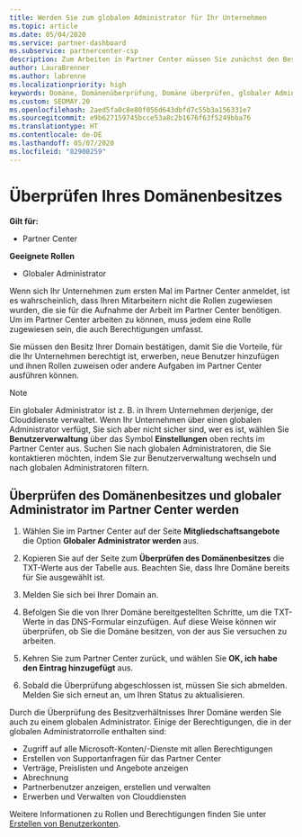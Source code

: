 ```yaml
---
title: Werden Sie zum globalen Administrator für Ihr Unternehmen
ms.topic: article
ms.date: 05/04/2020
ms.service: partner-dashboard
ms.subservice: partnercenter-csp
description: Zum Arbeiten in Partner Center müssen Sie zunächst den Besitz Ihrer Domäne überprüfen. Hier erfahren Sie, wie Sie dazu vorgehen müssen und wie Sie ein globaler Administrator werden, der Benutzer hinzufügen kann.
author: LauraBrenner
ms.author: labrenne
ms.localizationpriority: high
keywords: Domäne, Domänenüberprüfung, Domäne überprüfen, globaler Administrator, Benutzerrollen, Berechtigungen
ms.custom: SEOMAY.20
ms.openlocfilehash: 2aed5fa0c8e80f056d643dbfd7c55b3a156331e7
ms.sourcegitcommit: e9b627159745bcce53a8c2b1676f63f5249bba76
ms.translationtype: HT
ms.contentlocale: de-DE
ms.lasthandoff: 05/07/2020
ms.locfileid: "82908259"
---
```

# <a name="verify-your-domain-ownership"></a>Überprüfen Ihres Domänenbesitzes

**Gilt für:**

- Partner Center

**Geeignete Rollen**

- Globaler Administrator

Wenn sich Ihr Unternehmen zum ersten Mal im Partner Center anmeldet, ist es wahrscheinlich, dass Ihren Mitarbeitern nicht die Rollen zugewiesen wurden, die sie für die Aufnahme der Arbeit im Partner Center benötigen. Um im Partner Center arbeiten zu können, muss jedem eine Rolle zugewiesen sein, die auch Berechtigungen umfasst.  

Sie müssen den Besitz Ihrer Domain bestätigen, damit Sie die Vorteile, für die Ihr Unternehmen berechtigt ist, erwerben, neue Benutzer hinzufügen und ihnen Rollen zuweisen oder andere Aufgaben im Partner Center ausführen können.

>[!Note]
>Ein globaler Administrator ist z. B. in Ihrem Unternehmen derjenige, der Clouddienste verwaltet. Wenn Ihr Unternehmen über einen globalen Administrator verfügt, Sie sich aber nicht sicher sind, wer es ist, wählen Sie **Benutzerverwaltung** über das Symbol **Einstellungen** oben rechts im Partner Center aus. Suchen Sie nach globalen Administratoren, die Sie kontaktieren möchten, indem Sie zur Benutzerverwaltung wechseln und nach globalen Administratoren filtern.

## <a name="verify-your-domain-ownership-and-become-a-global-admin-in-partner-center"></a>Überprüfen des Domänenbesitzes und globaler Administrator im Partner Center werden

1. Wählen Sie im Partner Center auf der Seite **Mitgliedschaftsangebote** die Option **Globaler Administrator werden** aus. 

2. Kopieren Sie auf der Seite zum **Überprüfen des Domänenbesitzes** die TXT-Werte aus der Tabelle aus. Beachten Sie, dass Ihre Domäne bereits für Sie ausgewählt ist.

3. Melden Sie sich bei Ihrer Domain an. 

4. Befolgen Sie die von Ihrer Domäne bereitgestellten Schritte, um die TXT-Werte in das DNS-Formular einzufügen.  Auf diese Weise können wir überprüfen, ob Sie die Domäne besitzen, von der aus Sie versuchen zu arbeiten.

5. Kehren Sie zum Partner Center zurück, und wählen Sie **OK, ich habe den Eintrag hinzugefügt** aus.

6. Sobald die Überprüfung abgeschlossen ist, müssen Sie sich abmelden. Melden Sie sich erneut an, um Ihren Status zu aktualisieren. 

Durch die Überprüfung des Besitzverhältnisses Ihrer Domäne werden Sie auch zu einem globalen Administrator. Einige der Berechtigungen, die in der globalen Administratorrolle enthalten sind:

- Zugriff auf alle Microsoft-Konten/-Dienste mit allen Berechtigungen 
- Erstellen von Supportanfragen für das Partner Center
- Verträge, Preislisten und Angebote anzeigen
- Abrechnung
- Partnerbenutzer anzeigen, erstellen und verwalten
- Erwerben und Verwalten von Clouddiensten

Weitere Informationen zu Rollen und Berechtigungen finden Sie unter [Erstellen von Benutzerkonten](create-user-accounts-and-set-permissions.md). 